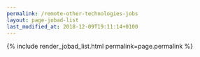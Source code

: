 ```yaml
---
permalink: /remote-other-technologies-jobs
layout: page-jobad-list
last_modified_at: 2018-12-09T19:11:14+0100
---
```

{% include render_jobad_list.html permalink=page.permalink %}
